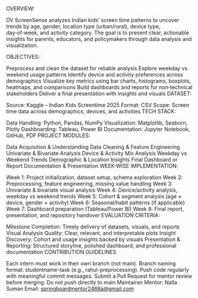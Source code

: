 OVERVIEW:

DV ScreenSense analyzes Indian kids’ screen time patterns to uncover trends by age, gender, location type (urban/rural), device type, day‑of‑week, and activity category. The goal is to present clear, actionable insights for parents, educators, and policymakers through data analysis and visualization.

OBJECTIVES:

Preprocess and clean the dataset for reliable analysis
Explore weekday vs weekend usage patterns
Identify device and activity preferences across demographics
Visualize key metrics using bar charts, histograms, boxplots, heatmaps, and comparisons
Build dashboards and reports for non‑technical stakeholders
Deliver a final presentation with insights and visuals
DATASET:

Source: Kaggle – Indian Kids Screentime 2025
Format: CSV
Scope: Screen time data across demographics, devices, and activities
TECH STACK:

Data Handling: Python, Pandas, NumPy
Visualization: Matplotlib, Seaborn, Plotly
Dashboarding: Tableau, Power BI
Documentation: Jupyter Notebook, GitHub, PDF
PROJECT MODULES:

Data Acquisition & Understanding
Data Cleaning & Feature Engineering
Univariate & Bivariate Analysis
Device & Activity Mix Analysis
Weekday vs Weekend Trends
Demographic & Location Insights
Final Dashboard or Report
Documentation & Presentation
WEEK-WISE IMPLEMENTATION:

Week 1: Project initialization, dataset setup, schema exploration
Week 2: Preprocessing, feature engineering, missing value handling
Week 3: Univariate & bivariate visual analysis
Week 4: Device/activity analysis, weekday vs weekend trends
Week 5: Cohort & segment analysis (age × device, gender × activity)
Week 6: Seasonal/habit patterns (if applicable)
Week 7: Dashboard preparation (Tableau/Power BI)
Week 8: Final report, presentation, and repository handover
EVALUATION CRITERIA:

Milestone Completion: Timely delivery of datasets, visuals, and reports
Visual Analysis Quality: Clear, relevant, and interpretable plots
Insight Discovery: Cohort and usage insights backed by visuals
Presentation & Reporting: Structured storyline, polished dashboard, and professional documentation
CONTRIBUTION GUIDELINES

Each intern must work in their own branch (not main).
Branch naming format: studentname-task (e.g., rahul-preprocessing).
Push code regularly with meaningful commit messages.
Submit a Pull Request for mentor review before merging.
Do not push directly to main
Maintainer Mentor: Nalla Suman Email: springboardmentor2468a@gmail.com
